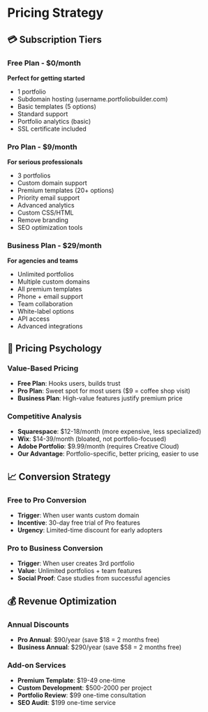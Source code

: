 # Pricing Strategy

## 💳 Subscription Tiers

### Free Plan - $0/month
**Perfect for getting started**
- 1 portfolio
- Subdomain hosting (username.portfoliobuilder.com)
- Basic templates (5 options)
- Standard support
- Portfolio analytics (basic)
- SSL certificate included

### Pro Plan - $9/month
**For serious professionals**
- 3 portfolios
- Custom domain support
- Premium templates (20+ options)
- Priority email support
- Advanced analytics
- Custom CSS/HTML
- Remove branding
- SEO optimization tools

### Business Plan - $29/month
**For agencies and teams**
- Unlimited portfolios
- Multiple custom domains
- All premium templates
- Phone + email support
- Team collaboration
- White-label options
- API access
- Advanced integrations

## 🎯 Pricing Psychology

### Value-Based Pricing
- **Free Plan**: Hooks users, builds trust
- **Pro Plan**: Sweet spot for most users ($9 = coffee shop visit)
- **Business Plan**: High-value features justify premium price

### Competitive Analysis
- **Squarespace**: $12-18/month (more expensive, less specialized)
- **Wix**: $14-39/month (bloated, not portfolio-focused)
- **Adobe Portfolio**: $9.99/month (requires Creative Cloud)
- **Our Advantage**: Portfolio-specific, better pricing, easier to use

## 📈 Conversion Strategy

### Free to Pro Conversion
- **Trigger**: When user wants custom domain
- **Incentive**: 30-day free trial of Pro features
- **Urgency**: Limited-time discount for early adopters

### Pro to Business Conversion
- **Trigger**: When user creates 3rd portfolio
- **Value**: Unlimited portfolios + team features
- **Social Proof**: Case studies from successful agencies

## 💰 Revenue Optimization

### Annual Discounts
- **Pro Annual**: $90/year (save $18 = 2 months free)
- **Business Annual**: $290/year (save $58 = 2 months free)

### Add-on Services
- **Premium Template**: $19-49 one-time
- **Custom Development**: $500-2000 per project
- **Portfolio Review**: $99 one-time consultation
- **SEO Audit**: $199 one-time service
